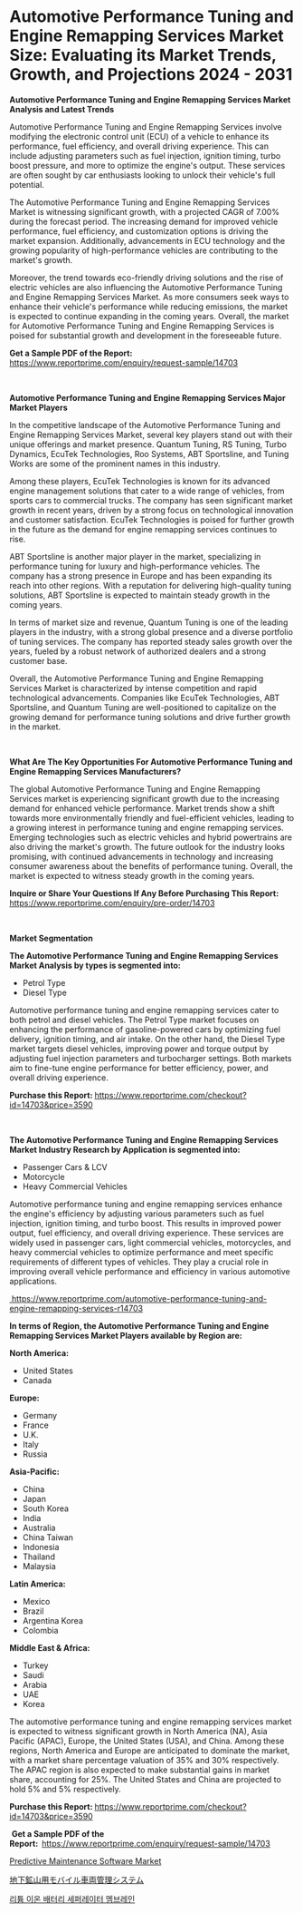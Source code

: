 <p><h1>Automotive Performance Tuning and Engine Remapping Services Market Size: Evaluating its Market Trends, Growth, and Projections 2024 - 2031</h1></p><p><strong>Automotive Performance Tuning and Engine Remapping Services Market Analysis and Latest Trends</strong></p>
<p><p>Automotive Performance Tuning and Engine Remapping Services involve modifying the electronic control unit (ECU) of a vehicle to enhance its performance, fuel efficiency, and overall driving experience. This can include adjusting parameters such as fuel injection, ignition timing, turbo boost pressure, and more to optimize the engine's output. These services are often sought by car enthusiasts looking to unlock their vehicle's full potential.</p><p>The Automotive Performance Tuning and Engine Remapping Services Market is witnessing significant growth, with a projected CAGR of 7.00% during the forecast period. The increasing demand for improved vehicle performance, fuel efficiency, and customization options is driving the market expansion. Additionally, advancements in ECU technology and the growing popularity of high-performance vehicles are contributing to the market's growth.</p><p>Moreover, the trend towards eco-friendly driving solutions and the rise of electric vehicles are also influencing the Automotive Performance Tuning and Engine Remapping Services Market. As more consumers seek ways to enhance their vehicle's performance while reducing emissions, the market is expected to continue expanding in the coming years. Overall, the market for Automotive Performance Tuning and Engine Remapping Services is poised for substantial growth and development in the foreseeable future.</p></p>
<p><strong>Get a Sample PDF of the Report:&nbsp;</strong> <a href="https://www.reportprime.com/enquiry/request-sample/14703">https://www.reportprime.com/enquiry/request-sample/14703</a></p>
<p>&nbsp;</p>
<p><strong>Automotive Performance Tuning and Engine Remapping Services Major Market Players</strong></p>
<p><p>In the competitive landscape of the Automotive Performance Tuning and Engine Remapping Services Market, several key players stand out with their unique offerings and market presence. Quantum Tuning, RS Tuning, Turbo Dynamics, EcuTek Technologies, Roo Systems, ABT Sportsline, and Tuning Works are some of the prominent names in this industry.</p><p>Among these players, EcuTek Technologies is known for its advanced engine management solutions that cater to a wide range of vehicles, from sports cars to commercial trucks. The company has seen significant market growth in recent years, driven by a strong focus on technological innovation and customer satisfaction. EcuTek Technologies is poised for further growth in the future as the demand for engine remapping services continues to rise.</p><p>ABT Sportsline is another major player in the market, specializing in performance tuning for luxury and high-performance vehicles. The company has a strong presence in Europe and has been expanding its reach into other regions. With a reputation for delivering high-quality tuning solutions, ABT Sportsline is expected to maintain steady growth in the coming years.</p><p>In terms of market size and revenue, Quantum Tuning is one of the leading players in the industry, with a strong global presence and a diverse portfolio of tuning services. The company has reported steady sales growth over the years, fueled by a robust network of authorized dealers and a strong customer base.</p><p>Overall, the Automotive Performance Tuning and Engine Remapping Services Market is characterized by intense competition and rapid technological advancements. Companies like EcuTek Technologies, ABT Sportsline, and Quantum Tuning are well-positioned to capitalize on the growing demand for performance tuning solutions and drive further growth in the market.</p></p>
<p>&nbsp;</p>
<p><strong>What Are The Key Opportunities For Automotive Performance Tuning and Engine Remapping Services Manufacturers?</strong></p>
<p><p>The global Automotive Performance Tuning and Engine Remapping Services market is experiencing significant growth due to the increasing demand for enhanced vehicle performance. Market trends show a shift towards more environmentally friendly and fuel-efficient vehicles, leading to a growing interest in performance tuning and engine remapping services. Emerging technologies such as electric vehicles and hybrid powertrains are also driving the market's growth. The future outlook for the industry looks promising, with continued advancements in technology and increasing consumer awareness about the benefits of performance tuning. Overall, the market is expected to witness steady growth in the coming years.</p></p>
<p><strong>Inquire or Share Your Questions If Any Before Purchasing This Report:</strong> <a href="https://www.reportprime.com/enquiry/pre-order/14703">https://www.reportprime.com/enquiry/pre-order/14703</a></p>
<p>&nbsp;</p>
<p><strong>Market Segmentation</strong></p>
<p><strong>The Automotive Performance Tuning and Engine Remapping Services Market Analysis by types is segmented into:</strong></p>
<p><ul><li>Petrol Type</li><li>Diesel Type</li></ul></p>
<p><p>Automotive performance tuning and engine remapping services cater to both petrol and diesel vehicles. The Petrol Type market focuses on enhancing the performance of gasoline-powered cars by optimizing fuel delivery, ignition timing, and air intake. On the other hand, the Diesel Type market targets diesel vehicles, improving power and torque output by adjusting fuel injection parameters and turbocharger settings. Both markets aim to fine-tune engine performance for better efficiency, power, and overall driving experience.</p></p>
<p><strong>Purchase this Report:&nbsp;</strong><a href="https://www.reportprime.com/checkout?id=14703&price=3590">https://www.reportprime.com/checkout?id=14703&price=3590</a></p>
<p>&nbsp;</p>
<p><strong>The Automotive Performance Tuning and Engine Remapping Services Market Industry Research by Application is segmented into:</strong></p>
<p><ul><li>Passenger Cars & LCV</li><li>Motorcycle</li><li>Heavy Commercial Vehicles</li></ul></p>
<p><p>Automotive performance tuning and engine remapping services enhance the engine's efficiency by adjusting various parameters such as fuel injection, ignition timing, and turbo boost. This results in improved power output, fuel efficiency, and overall driving experience. These services are widely used in passenger cars, light commercial vehicles, motorcycles, and heavy commercial vehicles to optimize performance and meet specific requirements of different types of vehicles. They play a crucial role in improving overall vehicle performance and efficiency in various automotive applications.</p></p>
<p><a href="https://www.reportprime.com/automotive-performance-tuning-and-engine-remapping-services-r14703">&nbsp;https://www.reportprime.com/automotive-performance-tuning-and-engine-remapping-services-r14703</a></p>
<p><strong>In terms of Region, the Automotive Performance Tuning and Engine Remapping Services Market Players available by Region are:</strong></p>
<p>
    <p> <strong> North America: </strong>
        <ul>
            <li>United States</li>
            <li>Canada</li>
        </ul>
        </p> 
    <p> <strong> Europe: </strong>
        <ul>
            <li>Germany</li>
            <li>France</li>
            <li>U.K.</li>
            <li>Italy</li>
            <li>Russia</li>
        </ul>
        </p> 
    <p> <strong> Asia-Pacific: </strong>
        <ul>
            <li>China</li>
            <li>Japan</li>
            <li>South Korea</li>
            <li>India</li>
            <li>Australia</li>
            <li>China Taiwan</li>
            <li>Indonesia</li>
            <li>Thailand</li>
            <li>Malaysia</li>
        </ul>
        </p> 
    <p> <strong> Latin America: </strong>
        <ul>
            <li>Mexico</li>
            <li>Brazil</li>
            <li>Argentina Korea</li>
            <li>Colombia</li>
        </ul>
        </p> 
    <p> <strong> Middle East & Africa: </strong>
        <ul>
            <li>Turkey</li>
            <li>Saudi</li>
            <li>Arabia</li>
            <li>UAE</li>
            <li>Korea</li>
        </ul>
    </p>
    </p>
<p><p>The automotive performance tuning and engine remapping services market is expected to witness significant growth in North America (NA), Asia Pacific (APAC), Europe, the United States (USA), and China. Among these regions, North America and Europe are anticipated to dominate the market, with a market share percentage valuation of 35% and 30% respectively. The APAC region is also expected to make substantial gains in market share, accounting for 25%. The United States and China are projected to hold 5% and 5% respectively.</p></p>
<p><strong>Purchase this Report: </strong><a href="https://www.reportprime.com/checkout?id=14703&price=3590">https://www.reportprime.com/checkout?id=14703&price=3590</a></p>
<p>&nbsp;<strong>Get a Sample PDF of the Report:&nbsp;&nbsp;</strong><a href="https://www.reportprime.com/enquiry/request-sample/14703">https://www.reportprime.com/enquiry/request-sample/14703</a></p>
<p><strong></strong></p>
<p><p><a href="https://github.com/sofayahoo2023/Market-Research-Report-List-6/blob/main/predictive-maintenance-software-market.md">Predictive Maintenance Software Market</a></p><p><a href="https://github.com/pepo3k/Market-Research-Report-List-3/blob/main/700435087024.md">地下鉱山用モバイル車両管理システム</a></p><p><a href="https://github.com/vss5505pa7z1p/Market-Research-Report-List-4/blob/main/2988249107860.md">리튬 이온 배터리 세퍼레이터 멤브레인</a></p></p>